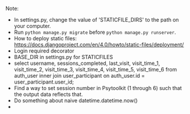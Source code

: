 Note:
* In settings.py, change the value of 'STATICFILE_DIRS' to the path on your computer.
* Run `python manage.py migrate` before `python manage.py runserver`.
* How to deploy static files: https://docs.djangoproject.com/en/4.0/howto/static-files/deployment/
* Login required decorator
* BASE_DIR in settings.py for STATICFILES
* select username, sessions_completed, last_visit, visit_time_1, visit_time_2, visit_time_3, visit_time_4, visit_time_5, visit_time_6 from auth_user inner join user_participant on auth_user.id = user_participant.user_id;
* Find a way to set session number in Psytoolkit (1 through 6) such that the output data reflects that.
* Do something about naive datetime.datetime.now()
* 